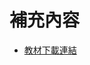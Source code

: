 # 補充內容

- [教材下載連結](https://drive.google.com/drive/folders/1G3hU8wSwTtjJCM8Yxc5Cpq54WlxHHCcJ?usp=sharing)
